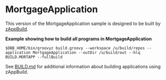 # MortgageApplication
This version of the MortgageApplication sample is designed to be built by [zAppBuild](../zAppBuild). 

**Example showing how to build all programs in MortgageApplication**
```
$DBB_HOME/bin/groovyz build.groovy --workspace /u/build/repos --application MortgageApplication --outDir /u/build/out --hlq BUILD.MORTAPP --fullBuild
```
See [BUILD.md](../../../BUILD.md) for additional information about building applications using zAppBuild.
